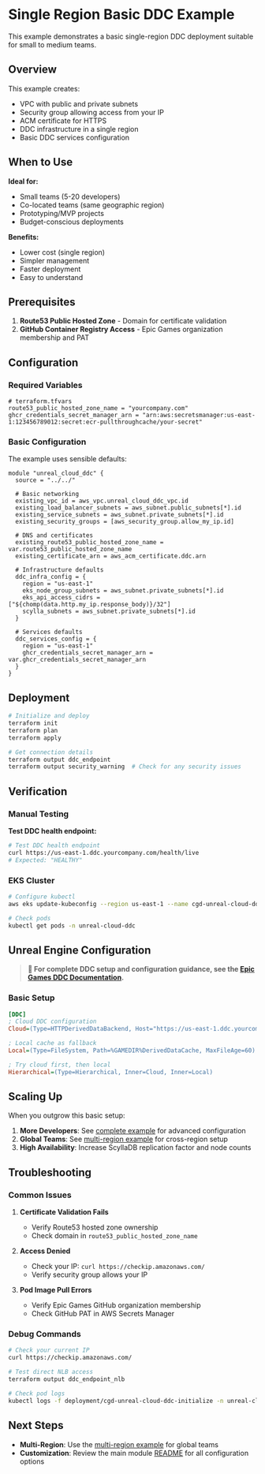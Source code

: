 # Single Region Basic DDC Example

This example demonstrates a basic single-region DDC deployment suitable for small to medium teams.

## Overview

This example creates:
- VPC with public and private subnets
- Security group allowing access from your IP
- ACM certificate for HTTPS
- DDC infrastructure in a single region
- Basic DDC services configuration

## When to Use

**Ideal for:**
- Small teams (5-20 developers)
- Co-located teams (same geographic region)
- Prototyping/MVP projects
- Budget-conscious deployments

**Benefits:**
- Lower cost (single region)
- Simpler management
- Faster deployment
- Easy to understand

## Prerequisites

1. **Route53 Public Hosted Zone** - Domain for certificate validation
2. **GitHub Container Registry Access** - Epic Games organization membership and PAT

## Configuration

### Required Variables

```hcl
# terraform.tfvars
route53_public_hosted_zone_name = "yourcompany.com"
ghcr_credentials_secret_manager_arn = "arn:aws:secretsmanager:us-east-1:123456789012:secret:ecr-pullthroughcache/your-secret"
```

### Basic Configuration

The example uses sensible defaults:

```hcl
module "unreal_cloud_ddc" {
  source = "../../"

  # Basic networking
  existing_vpc_id = aws_vpc.unreal_cloud_ddc_vpc.id
  existing_load_balancer_subnets = aws_subnet.public_subnets[*].id
  existing_service_subnets = aws_subnet.private_subnets[*].id
  existing_security_groups = [aws_security_group.allow_my_ip.id]

  # DNS and certificates
  existing_route53_public_hosted_zone_name = var.route53_public_hosted_zone_name
  existing_certificate_arn = aws_acm_certificate.ddc.arn

  # Infrastructure defaults
  ddc_infra_config = {
    region = "us-east-1"
    eks_node_group_subnets = aws_subnet.private_subnets[*].id
    eks_api_access_cidrs = ["${chomp(data.http.my_ip.response_body)}/32"]
    scylla_subnets = aws_subnet.private_subnets[*].id
  }

  # Services defaults
  ddc_services_config = {
    region = "us-east-1"
    ghcr_credentials_secret_manager_arn = var.ghcr_credentials_secret_manager_arn
  }
}
```

## Deployment

```bash
# Initialize and deploy
terraform init
terraform plan
terraform apply

# Get connection details
terraform output ddc_endpoint
terraform output security_warning  # Check for any security issues
```

## Verification

### Manual Testing

**Test DDC health endpoint:**

```bash
# Test DDC health endpoint
curl https://us-east-1.ddc.yourcompany.com/health/live
# Expected: "HEALTHY"
```

### EKS Cluster

```bash
# Configure kubectl
aws eks update-kubeconfig --region us-east-1 --name cgd-unreal-cloud-ddc-cluster-us-east-1

# Check pods
kubectl get pods -n unreal-cloud-ddc
```

## Unreal Engine Configuration

> **📖 For complete DDC setup and configuration guidance, see the [Epic Games DDC Documentation](https://dev.epicgames.com/documentation/en-us/unreal-engine/how-to-set-up-a-cloud-type-derived-data-cache-for-unreal-engine).**

### Basic Setup

```ini
[DDC]
; Cloud DDC configuration
Cloud=(Type=HTTPDerivedDataBackend, Host="https://us-east-1.ddc.yourcompany.com")

; Local cache as fallback
Local=(Type=FileSystem, Path=%GAMEDIR%DerivedDataCache, MaxFileAge=60)

; Try cloud first, then local
Hierarchical=(Type=Hierarchical, Inner=Cloud, Inner=Local)
```

## Scaling Up

When you outgrow this basic setup:

1. **More Developers**: See [complete example](../complete/) for advanced configuration
2. **Global Teams**: See [multi-region example](../multi-region-basic/) for cross-region setup
3. **High Availability**: Increase ScyllaDB replication factor and node counts

## Troubleshooting

### Common Issues

1. **Certificate Validation Fails**
   - Verify Route53 hosted zone ownership
   - Check domain in `route53_public_hosted_zone_name`

2. **Access Denied**
   - Check your IP: `curl https://checkip.amazonaws.com/`
   - Verify security group allows your IP

3. **Pod Image Pull Errors**
   - Verify Epic Games GitHub organization membership
   - Check GitHub PAT in AWS Secrets Manager

### Debug Commands

```bash
# Check your current IP
curl https://checkip.amazonaws.com/

# Test direct NLB access
terraform output ddc_endpoint_nlb

# Check pod logs
kubectl logs -f deployment/cgd-unreal-cloud-ddc-initialize -n unreal-cloud-ddc
```

## Next Steps

- **Multi-Region**: Use the [multi-region example](../multi-region-basic/) for global teams
- **Customization**: Review the main module [README](../../README.md) for all configuration options